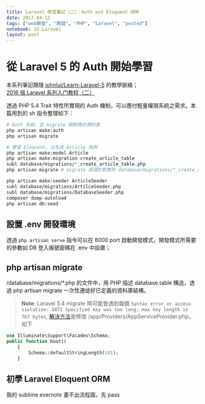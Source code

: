 ```yaml
---
title: Laravel 學習筆記（二）：Auth and Eloquent ORM
date: 2017-04-12
tags: ["web開發", "開發", "PHP", "Laravel", "posted"]
notebook: 15.Laravel
layout: post
---
```

# 從 Laravel 5 的 Auth 開始學習

本系列筆記跟隨 [johnlui/Learn-Laravel-5][2] 的教學脈絡；  
[2016 版 Laravel 系列入门教程（二）][3]
  
透過 PHP 5.4 Trait 特性所實現的 Auth 機制，可以應付輕量權限系統之需求。本篇用到的 sh 指令整理如下：
  
```sh
# Auth 系統，並 migrate 相對應的資料表
php artisan make:auth
php artisan migrate

# 學習 Eloquent，以生成 Article 為例
php artisan make:model Article
php artisan make:migration create_article_table
subl database/migrations/*_create_article_table.php
php artisan migrate # migrate 前須於對應的 database/migrations/*_create_article_table.php 中描述 up 時的 Schema; down 就隨便

php artisan make:seeder ArticleSeeder
subl database/migrations/ArtilceSeeder.php
subl database/migrations/DatabaseSeeder.php
composer dump-autoload
php artisan db:seed
```

## 設置 .env 開發環境
透過 `php artisan serve` 指令可以在 8000 port 啟動開發模式，開發模式所需要的參數如 DB 登入帳號密碼在 .env 中設置；  

## php artisan migrate
/database/migrations/*.php 的文件中，用 PHP 描述 database.table 構造，透過 php artisan migrate 一次性遷徙好已定義的資料庫結構。

> **Note**: Laravel 5.4 migrate 時可能會遇到報錯 `Syntax error or access violation: 1071 Specified key was too long; max key length is 767 bytes`, 
> [解決方法][1]是修改 /app/Providers/AppServiceProvider.php，如下

```php
use Illuminate\Support\Facades\Schema;
public function boot()
    {
        Schema::defaultStringLength(191);
    }
```

## 初學 Laravel Eloquent ORM
我的 sublime evernote 畫不出流程圖，先 pass  


[1]: http://stackoverflow.com/questions/23786359/laravel-migration-unique-key-is-too-long-even-if-specified "Laravel 5.4: Specified key was too long error, Laravel News"
[2]: https://github.com/johnlui/Learn-Laravel-5/ "2016 版 Laravel 系列入门教程"
[3]: https://github.com/johnlui/Learn-Laravel-5/issues/5 "2016 版 Laravel 系列入门教程（二）"

